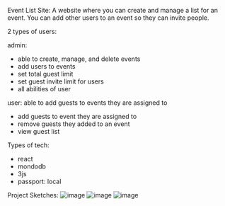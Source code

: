 Event List Site:
A website where you can create and manage a list for an event. You can add other users to an event so they can invite people.

2 types of users:

admin: 
- able to create, manage, and delete events
- add users to events
- set total guest limit
- set guest invite limit for users
- all abilities of user

user: able to add guests to events they are assigned to
- add guests to event they are assigned to
- remove guests they added to an event
- view guest list
  
Types of tech:
- react
- mondodb
- 3js
- passport: local

Project Sketches:
![image](https://github.com/JackWeinstein808/cs4241-final-project/assets/43310898/3898ac9b-1c1e-460f-9647-ad3d22882728)
![image](https://github.com/JackWeinstein808/cs4241-final-project/assets/43310898/908c9983-3f98-4300-8a5e-c5a22c9378f4)
![image](https://github.com/JackWeinstein808/cs4241-final-project/assets/43310898/7df6f97e-1c4b-497a-b5e7-97053fcf3aa1)

